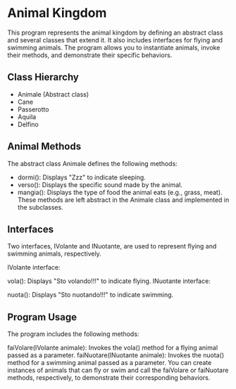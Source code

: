 # Animal Kingdom
This program represents the animal kingdom by defining an abstract class and several classes that extend it. It also includes interfaces for flying and swimming animals. The program allows you to instantiate animals, invoke their methods, and demonstrate their specific behaviors.

## Class Hierarchy
- Animale (Abstract class)
 - Cane
 - Passerotto
 - Aquila
 - Delfino
## Animal Methods
The abstract class Animale defines the following methods:

 - dormi(): Displays "Zzz" to indicate sleeping.
 - verso(): Displays the specific sound made by the animal.
 - mangia(): Displays the type of food the animal eats (e.g., grass, meat).
These methods are left abstract in the Animale class and implemented in the subclasses.

## Interfaces
Two interfaces, IVolante and INuotante, are used to represent flying and swimming animals, respectively.

IVolante interface:

vola(): Displays "Sto volando!!!" to indicate flying.
INuotante interface:

nuota(): Displays "Sto nuotando!!!" to indicate swimming.
## Program Usage
The program includes the following methods:

faiVolare(IVolante animale): Invokes the vola() method for a flying animal passed as a parameter.
faiNuotare(INuotante animale): Invokes the nuota() method for a swimming animal passed as a parameter.
You can create instances of animals that can fly or swim and call the faiVolare or faiNuotare methods, respectively, to demonstrate their corresponding behaviors.

